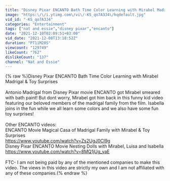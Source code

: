 ```yaml
---
title: "Disney Pixar ENCANTO Bath Time Color Learning with Mirabel Madrigal & Toy Surprises"
image: "https:\/\/i.ytimg.com\/vi\/-KS_qo7A3J4\/hqdefault.jpg"
vid_id: "-KS_qo7A3J4"
categories: "Entertainment"
tags: ["nat and essie","disney pixar","encanto"]
date: "2021-12-10T02:09:51+03:00"
vid_date: "2021-12-08T13:18:52Z"
duration: "PT11M20S"
viewcount: "129749"
likeCount: "762"
dislikeCount: "137"
channel: "Nat and Essie"
---
```

{% raw %}Disney Pixar ENCANTO Bath Time Color Learning with Mirabel Madrigal &amp; Toy Surprises<br /><br />Antonio Madrigal from Disney Pixar movie ENCANTO got Mirabel smeared with bath paint! But dont worry, Mirabel got him back in this funny kid video featuring our beloved members of the madrigal family from the film. Isabella joins in the fun while we all learn some colors and we also have some fun toy surprises!<br /><br />Other ENCANTO videos:<br />ENCANTO Movie Magical Casa of Madrigal Family with Mirabel &amp; Toy Surprises<br /><a rel="nofollow" target="blank" href="https://www.youtube.com/watch?v=Zs2UgJ0Cl9g">https://www.youtube.com/watch?v=Zs2UgJ0Cl9g</a><br />Disney Pixar ENCANTO Movie Nesting Dolls with Mirabel, Luisa and Isabella<br /><a rel="nofollow" target="blank" href="https://www.youtube.com/watch?v=8MQ1jUg_yaE">https://www.youtube.com/watch?v=8MQ1jUg_yaE</a><br /><br />FTC- I am not being paid by any of the mentioned companies  to make this video. The views in this video are strictly my own and I am not affiliated with any of these companies.{% endraw %}
